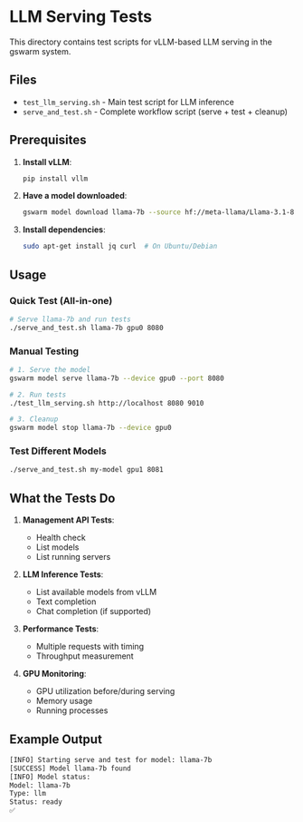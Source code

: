 # LLM Serving Tests

This directory contains test scripts for vLLM-based LLM serving in the gswarm system.

## Files

- `test_llm_serving.sh` - Main test script for LLM inference
- `serve_and_test.sh` - Complete workflow script (serve + test + cleanup)

## Prerequisites

1. **Install vLLM**:
   ```bash
   pip install vllm
   ```

2. **Have a model downloaded**:
   ```bash
   gswarm model download llama-7b --source hf://meta-llama/Llama-3.1-8B-Instruct --type llm
   ```

3. **Install dependencies**:
   ```bash
   sudo apt-get install jq curl  # On Ubuntu/Debian
   ```

## Usage

### Quick Test (All-in-one)
```bash
# Serve llama-7b and run tests
./serve_and_test.sh llama-7b gpu0 8080
```

### Manual Testing
```bash
# 1. Serve the model
gswarm model serve llama-7b --device gpu0 --port 8080

# 2. Run tests
./test_llm_serving.sh http://localhost 8080 9010

# 3. Cleanup
gswarm model stop llama-7b --device gpu0
```

### Test Different Models
```bash
./serve_and_test.sh my-model gpu1 8081
```

## What the Tests Do

1. **Management API Tests**:
   - Health check
   - List models
   - List running servers

2. **LLM Inference Tests**:
   - List available models from vLLM
   - Text completion
   - Chat completion (if supported)

3. **Performance Tests**:
   - Multiple requests with timing
   - Throughput measurement

4. **GPU Monitoring**:
   - GPU utilization before/during serving
   - Memory usage
   - Running processes

## Example Output

```bash
[INFO] Starting serve and test for model: llama-7b
[SUCCESS] Model llama-7b found
[INFO] Model status:
Model: llama-7b
Type: llm
Status: ready
✅ 